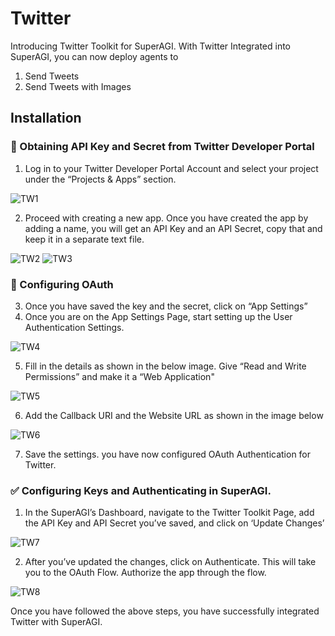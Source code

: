 # Twitter

Introducing Twitter Toolkit for SuperAGI. With Twitter Integrated into SuperAGI, you can now deploy agents to

1. Send Tweets
2. Send Tweets with Images

## Installation

### 🔐 Obtaining API Key and Secret from Twitter Developer Portal

1. Log in to your Twitter Developer Portal Account and select your project under the “Projects & Apps” section.

![TW1](https://github.com/TransformerOptimus/SuperAGI/assets/133874957/7ee7be42-2e20-4b44-beee-92b754031967)
   
2. Proceed with creating a new app. Once you have created the app by adding a name, you will get an API Key and an API Secret, copy that and keep it in a separate text file.

![TW2](https://github.com/TransformerOptimus/SuperAGI/assets/133874957/4d0d91ec-d22c-4027-b472-d1bc1c692ac7)
![TW3](https://github.com/TransformerOptimus/SuperAGI/assets/133874957/caf265e7-60ac-4a5e-be8b-4b2b9d0fdd15)

### 🚪 Configuring OAuth

3. Once you have saved the key and the secret, click on “App Settings”
4. Once you are on the App Settings Page, start setting up the User Authentication Settings. 
    
![TW4](https://github.com/TransformerOptimus/SuperAGI/assets/133874957/5db07a1e-3104-4a83-8de8-2394d41268ca)
    
5. Fill in the details as shown in the below image. Give “Read and Write Permissions” and make it a “Web Application"
    
![TW5](https://github.com/TransformerOptimus/SuperAGI/assets/133874957/08d322f3-b248-49e6-8e5c-85f8d84b9a5f)
    
6. Add the Callback URI and the Website URL as shown in the image below

![TW6](https://github.com/TransformerOptimus/SuperAGI/assets/133874957/7e779e30-1331-403f-a532-224cc2c4c602)
    
7. Save the settings. you have now configured OAuth Authentication for Twitter.

 ### ✅ Configuring Keys and Authenticating in SuperAGI.

1. In the SuperAGI’s Dashboard, navigate to the Twitter Toolkit Page, add the API Key and API Secret you’ve saved, and click on ‘Update Changes’

![TW7](https://github.com/TransformerOptimus/SuperAGI/assets/133874957/cab23842-e515-495a-b697-14587d832abc)

2. After you’ve updated the changes, click on Authenticate. This will take you to the OAuth Flow. Authorize the app through the flow. 

![TW8](https://github.com/TransformerOptimus/SuperAGI/assets/133874957/62f877ac-dc1f-475d-9c5c-52040a197762)

Once you have followed the above steps, you have successfully integrated Twitter with SuperAGI. 
